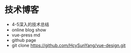 # 技术博客

- 4-5深入的技术总结
- online blog show
- vue-press
    md 
- github page
- git clone https://github.com/HcySunYang/vue-design.git

